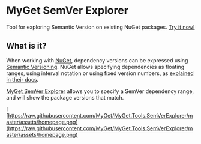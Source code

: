 # MyGet SemVer Explorer

Tool for exploring Semantic Version on existing NuGet packages. [Try it now!](http://semver.myget.org)

## What is it?

When working with [NuGet](https://www.nuget.org), dependency versions can be expressed using [Semantic Versioning](https://www.semver.org). NuGet allows specifying dependencies as floating ranges, using interval notation or using fixed version numbers, as [explained in their docs](http://docs.nuget.org/Create/Versioning).

[MyGet SemVer Explorer](http://semver.myget.org) allows you to specify a SemVer dependency range, and will show the package versions that match.

![https://raw.githubusercontent.com/MyGet/MyGet.Tools.SemVerExplorer/master/assets/homepage.png](https://raw.githubusercontent.com/MyGet/MyGet.Tools.SemVerExplorer/master/assets/homepage.png)
